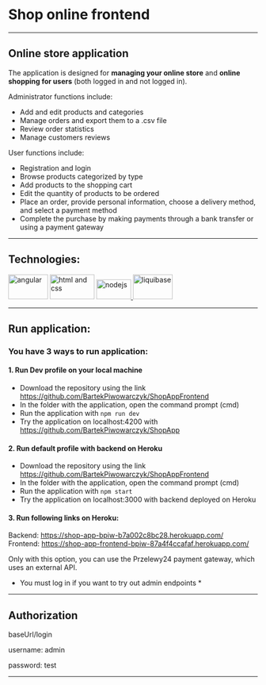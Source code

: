 # Shop online frontend

---

## Online store application


The application is designed for **managing your online store**
and **online shopping for users** (both logged in and not logged in).

Administrator functions include:

* Add and edit products and categories
* Manage orders and export them to a .csv file
* Review order statistics
* Manage customers reviews 
 
User functions include:

* Registration and login
* Browse products categorized by type
* Add products to the shopping cart
* Edit the quantity of products to be ordered
* Place an order, provide personal information, choose a delivery method, and select a payment method
* Complete the purchase by making payments through a bank transfer or using a payment gateway

---
## Technologies:
<a href="https://angular.io/" target="_blank" rel="noreferrer"><img src="https://angular.io/assets/images/logos/angular/logo-nav@2x.png" alt="angular" width="80" height="50"/></a> 
<img src="https://banner2.cleanpng.com/20180730/ghy/kisspng-logo-cascading-style-sheets-html5-css3-prags-h-python-stickers-5b5ed2621e52c3.0848753715329408981242.jpg" alt="html and css" width="90" height="50"/> 
<a href="https://nodejs.org/en" target="_blank" rel="noreferrer"> <img src="https://www.h2database.com/html/images/h2-logo-2.png" alt="nodejs" width="70" height="40"/> </a>
<a href="https://www.npmjs.com/" target="_blank" rel="noreferrer"> <img src="https://res.cloudinary.com/practicaldev/image/fetch/s--5NzZEMLS--/c_imagga_scale,f_auto,fl_progressive,h_900,q_auto,w_1600/https://thepracticaldev.s3.amazonaws.com/i/7pryn9ls88giuc9m8cau.png" alt="liquibase" width="80" height="50"/> </a>

---
## Run application:

### You have 3 ways to run application:
#### 1. Run Dev profile on your local machine
* Download the repository using the link https://github.com/BartekPiwowarczyk/ShopAppFrontend
* In the folder with the application, open the command prompt (cmd)
* Run the application with `npm run dev`
* Try the application on localhost:4200 with https://github.com/BartekPiwowarczyk/ShopApp

#### 2. Run default profile with backend on Heroku
* Download the repository using the link https://github.com/BartekPiwowarczyk/ShopAppFrontend
* In the folder with the application, open the command prompt (cmd)
* Run the application with `npm start`
* Try the application on localhost:3000 with backend deployed on Heroku

#### 3. Run following links on Heroku:
Backend: https://shop-app-bpiw-b7a002c8bc28.herokuapp.com/ </br>
Frontend: https://shop-app-frontend-bpiw-87a4f4ccafaf.herokuapp.com/

Only with this option, you can use the Przelewy24 payment gateway, which uses an external API.

* You must log in if you want to try out admin endpoints *

---

## Authorization

baseUrl/login

username: admin

password: test

---
